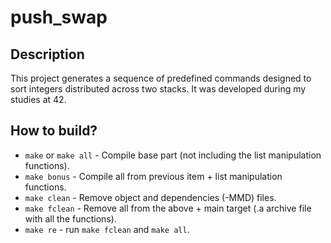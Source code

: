 # push_swap

## Description

This project generates a sequence of predefined commands designed to sort integers distributed across two stacks. It was developed during my studies at 42.

## How to build?

- `make` or `make all` - Compile base part (not including the list manipulation functions).
- `make bonus` - Compile all from previous item + list manipulation functions.
- `make clean` - Remove object and dependencies (-MMD) files.
- `make fclean` - Remove all from the above + main target (.a archive file with all the functions).
- `make re` - run `make fclean` and `make all`.
